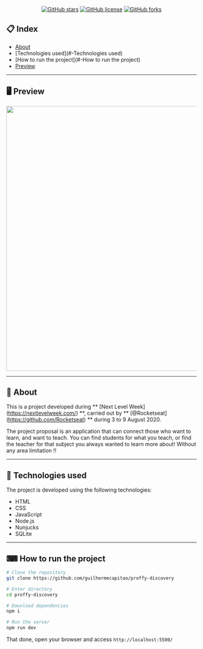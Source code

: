 <div align="center">

[![GitHub stars](https://img.shields.io/github/stars/guilhermecapitao/proffy-discovery)](https://github.com/guilhermecapitao/proffy-discovery/stargazers)<space> <space>[![GitHub license](https://img.shields.io/github/license/guilhermecapitao/proffy-discovery)](https://github.com/guilhermecapitao/proffy-discovery/blob/master/LICENSE)<space> <space>[![GitHub forks](https://img.shields.io/github/forks/guilhermecapitao/proffy-discovery)](https://github.com/guilhermecapitao/proffy-discovery/network)

</div>

## 📋 Index

- [About](#-About)
- [Technologies used](#-Technologies used)
- [How to run the project](#-How to run the project)
- [Preview](#-Preview)

---

## 🖥 Preview 

<p align="center">
  <img src="https://ik.imagekit.io/capitao/Proffy/final_1596781937_urgAUoPC-.jpg" width="700" >
</p>

---

## 📖 About

This is a project developed during ** [Next Level Week] (https://nextlevelweek.com/) **, carried out by ** [@Rocketseat] (https://github.com/Rocketseat) ** during 3 to 9 August 2020.

The project proposal is an application that can connect those who want to learn, and want to teach. You can find students for what you teach, or find the teacher for that subject you always wanted to learn more about! Without any area limitation !!

--- 

## 🚀 Technologies used

The project is developed using the following technologies:
- HTML
- CSS
- JavaScript
- Node.js 
- Nunjucks 
- SQLite 

--- 

## ⌨ How to run the project

```bash
# Clone the repository
git clone https://github.com/guilhermecapitao/proffy-discovery

# Enter directory
cd proffy-discovery

# Download dependencies
npm i

# Run the server
npm run dev
```

That done, open your browser and access `http://localhost:5500/`
